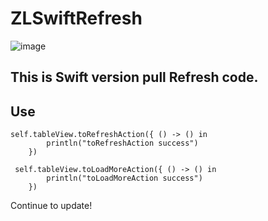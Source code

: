 # ZLSwiftRefresh
![image](https://github.com/MakeZL/ZLSwiftRefresh/blob/master/screenhot2.gif)

This is Swift version pull Refresh code.
-------
## Use
	self.tableView.toRefreshAction({ () -> () in
            println("toRefreshAction success")
        })
       
	 self.tableView.toLoadMoreAction({ () -> () in
            println("toLoadMoreAction success")
        })

Continue to update!


